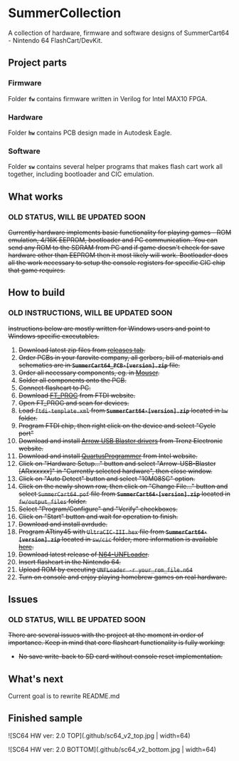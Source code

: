 # SummerCollection

A collection of hardware, firmware and software designs of SummerCart64 - Nintendo 64 FlashCart/DevKit.


## Project parts

### Firmware

Folder **`fw`** contains firmware written in Verilog for Intel MAX10 FPGA.

### Hardware

Folder **`hw`** contains PCB design made in Autodesk Eagle.

### Software

Folder **`sw`** contains several helper programs that makes flash cart work all together, including bootloader and CIC emulation.


## What works

### **OLD STATUS, WILL BE UPDATED SOON**

~~Currently hardware implements basic functionality for playing games - ROM emulation, 4/16K EEPROM, bootloader and PC communication. You can send any ROM to the SDRAM from PC and if game doesn't check for save hardware other than EEPROM then it most likely will work. Bootloader does all the work necessary to setup the console registers for specific CIC chip that game requires.~~


## How to build

### **OLD INSTRUCTIONS, WILL BE UPDATED SOON**

~~Instructions below are mostly written for Windows users and point to Windows specific executables.~~

1. ~~Download latest zip files from [releases tab](https://github.com/Polprzewodnikowy/SummerCollection/releases).~~
2. ~~Order PCBs in your farovite company, all gerbers, bill of materials and schematics are in **`SummerCart64_PCB-[version].zip`** file.~~
3. ~~Order all necessary components, eg. in [Mouser](https://mouser.com/).~~
4. ~~Solder all components onto the PCB.~~
5. ~~Connect flashcart to PC.~~
6. ~~Download [FT_PROG](https://www.ftdichip.com/Support/Utilities.htm#FT_PROG) from FTDI website.~~
7. ~~Open FT_PROG and scan for devices.~~
8. ~~Load `ftdi-template.xml` from **`SummerCart64-[version].zip`** located in `hw` folder.~~
9. ~~Program FTDI chip, then right click on the device and select "Cycle port"~~
10. ~~Download and install [Arrow USB Blaster drivers](https://shop.trenz-electronic.de/en/Download/?path=Trenz_Electronic/Software/Drivers/Arrow_USB_Programmer/Arrow_USB_Programmer_2.4) from Trenz Electronic website.~~
11. ~~Download and install [QuartusProgrammer](https://download.altera.com/akdlm/software/acdsinst/20.1std/711/ib_installers/QuartusProgrammerSetup-20.1.0.711-windows.exe) from Intel website.~~
12. ~~Click on "Hardware Setup..." button and select "Arrow-USB-Blaster [AR*xxxxxx*]" in "Currently selected hardware", then close window.~~
13. ~~Click on "Auto Detect" button and select "10M08SC" option.~~
14. ~~Click on the newly shown row, then click on "Change File..." button and select `SummerCart64.pof` file from **`SummerCart64-[version].zip`** located in `fw/output_files` folder.~~
15. ~~Select "Program/Configure" and "Verify" checkboxes.~~
16. ~~Click on "Start" button and wait for operation to finish.~~
17. ~~Download and install avrdude.~~
18. ~~Program ATtiny45 with `UltraCIC-III.hex` file from **`SummerCart64-[version].zip`** located in `sw/cic` folder, more information is available [here](https://github.com/ManCloud/UltraCIC-III).~~
19. ~~Download latest release of [N64-UNFLoader](https://github.com/buu342/N64-UNFLoader).~~
20. ~~Insert flashcart in the Nintendo 64.~~
21. ~~Upload ROM by executing `UNFLoader -r your_rom_file.n64`~~
22. ~~Turn on console and enjoy playing homebrew games on real hardware.~~


## Issues

### **OLD STATUS, WILL BE UPDATED SOON**

~~There are several issues with the project at the moment in order of importance. Keep in mind that core flashcart functionality is fully working:~~

- ~~No save write-back to SD card without console reset implementation.~~


## What's next

Current goal is to rewrite README.md


## Finished sample

![SC64 HW ver: 2.0 TOP](.github/sc64_v2_top.jpg | width=64)

![SC64 HW ver: 2.0 BOTTOM](.github/sc64_v2_bottom.jpg | width=64)
